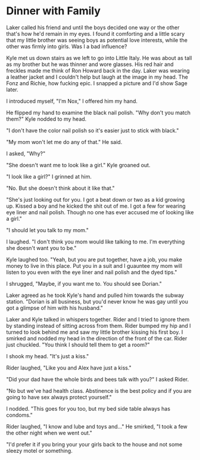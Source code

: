 # Dinner with Family
Laker called his friend and until the boys decided one way or the other that's how he'd remain in my eyes.  I found it comforting and a little scary that my little  brother was seeing boys as potential love interests, while the other was firmly into girls.  Was I a bad influence?

Kyle met us down stairs as we left to go into Little Italy.  He was about as tall as my brother but he was thinner and wore glasses.  His red hair and freckles made me think of Ron Howard back in the day.  Laker was wearing a leather jacket and I couldn't help but laugh at the image in my head.  The Fonz and Richie, how fucking epic.  I snapped a picture and I'd show Sage later.  

I introduced myself, "I'm Nox," I offered him my hand.  

He flipped my hand to examine the black nail polish. "Why don't you match them?" Kyle nodded to my head.

"I don't have the color nail polish so it's easier just to stick with black."

"My mom won't let me do any of that."  He said.

I asked, "Why?"

"She doesn't want me to look like a girl."  Kyle groaned out.

"I look like a girl?"  I grinned at him.

"No.  But she doesn't think about it like that."  

"She's just looking out for you.  I got a beat down or two as a kid growing up.  Kissed a boy and he kicked the shit out of me.  I got a few for wearing eye liner and nail polish.  Though no one has ever accused me of looking like a girl."

"I should let you talk to my mom."

I laughed.  "I don't think you mom would like talking to me.  I'm everything she doesn't want you to be."

Kyle laughed too.  "Yeah, but you are put together, have a job, you make money to live in this place.  Put you in a suit and I guauntee my mom will listen to you even with the eye liner and nail polish and the dyed tips."

I shrugged, "Maybe, if you want me to.  You should see Dorian."

Laker agreed as he took Kyle's hand and pulled him towards the subway station.  "Dorian is all business, but you'd never know he was gay until you got a glimpse of him with his husband."

Laker and Kyle talked in whispers together.  Rider and I tried to ignore them by standing instead of sitting across from them. Rider bumped my hip and I turned to look behind me and saw my little brother kissing his first boy.  I smirked and nodded my head in the direction of the front of the car.  Rider just chuckled.  "You think I should tell them to get a room?"

I shook my head.  "It's just a kiss."

Rider laughed, "Like you and Alex have just a kiss."

"Did your dad have the whole birds and bees talk with you?"  I asked Rider.

"No but we've had health class.  Abstinence is the best policy and if you are going to have sex always protect yourself."

I nodded.  "This goes for you too, but my bed side table always has condoms."

Rider laughed, "I know and lube and toys and..."  He smirked, "I took a few the other night when we went out."

"I'd prefer it if you bring your your girls back to the house and not some sleezy motel or something.  
<!--stackedit_data:
eyJoaXN0b3J5IjpbMTM4MDAyOTEzLC02MDAzMjkwOTYsOTEwOT
gzMjc3XX0=
-->